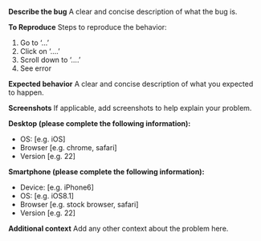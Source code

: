 **Describe the bug** A clear and concise description of what the bug is.

**To Reproduce** Steps to reproduce the behavior:

1.  Go to ‘…’
2.  Click on ‘….’
3.  Scroll down to ‘….’
4.  See error

**Expected behavior** A clear and concise description of what you expected to happen.

**Screenshots** If applicable, add screenshots to help explain your problem.

**Desktop (please complete the following information):**

- OS: \[e.g. iOS\]
- Browser \[e.g. chrome, safari\]
- Version \[e.g. 22\]

**Smartphone (please complete the following information):**

- Device: \[e.g. iPhone6\]
- OS: \[e.g. iOS8.1\]
- Browser \[e.g. stock browser, safari\]
- Version \[e.g. 22\]

**Additional context** Add any other context about the problem here.
